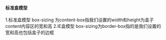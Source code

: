 ####  标准盒模型
1.标准盒模型 box-sizing 为content-box指我们设置的width和height为盒子content内容区的宽和高
2.IE盒模型 box-sizing为border-box指的是我们设置的宽和高也包括盒子的边框
